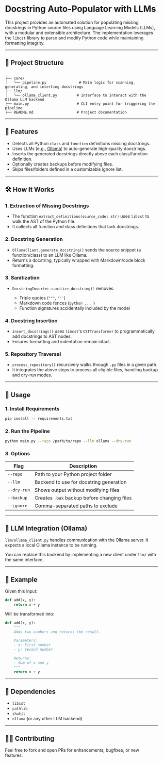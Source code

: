 # Docstring Auto-Populator with LLMs

This project provides an automated solution for populating missing docstrings in Python source files using Language Learning Models (LLMs), with a modular and extensible architecture. The implementation leverages the `libcst` library to parse and modify Python code while maintaining formatting integrity.

---

## 📁 Project Structure

```
.
├── core/
│   └── pipeline.py               # Main logic for scanning, generating, and inserting docstrings
├── llm/
│   └── ollama_client.py         # Interface to interact with the Ollama LLM backend
├── main.py                      # CLI entry point for triggering the pipeline
├── README.md                    # Project documentation
```

---

## 🚀 Features

* Detects all Python `class` and `function` definitions missing docstrings.
* Uses LLMs (e.g., [Ollama](https://ollama.ai)) to auto-generate high-quality docstrings.
* Inserts the generated docstrings directly above each class/function definition.
* Optionally creates backups before modifying files.
* Skips files/folders defined in a customizable ignore list.

---

## 🛠️ How It Works

### 1. **Extraction of Missing Docstrings**

* The function `extract_definitions(source_code: str)` uses `libcst` to walk the AST of the Python file.
* It collects all function and class definitions that lack docstrings.

### 2. **Docstring Generation**

* `OllamaClient.generate_docstring()` sends the source snippet (a function/class) to an LLM like Ollama.
* Returns a docstring, typically wrapped with Markdown/code block formatting.

### 3. **Sanitization**

* `DocstringInserter.sanitize_docstring()` removes:

  * Triple quotes (`"""`, `'''`)
  * Markdown code fences (`python ... `)
  * Function signatures accidentally included by the model

### 4. **Docstring Insertion**

* `insert_docstrings()` uses `libcst`'s `CSTTransformer` to programmatically add docstrings to AST nodes.
* Ensures formatting and indentation remain intact.

### 5. **Repository Traversal**

* `process_repository()` recursively walks through `.py` files in a given path.
* It integrates the above steps to process all eligible files, handling backup and dry-run modes.

---

## 🔧 Usage

### 1. **Install Requirements**

```bash
pip install -r requirements.txt
```

### 2. **Run the Pipeline**

```bash
python main.py --repo /path/to/repo --llm ollama --dry-run
```

### 3. **Options**

| Flag        | Description                                 |
| ----------- | ------------------------------------------- |
| `--repo`    | Path to your Python project folder          |
| `--llm`     | Backend to use for docstring generation     |
| `--dry-run` | Shows output without modifying files        |
| `--backup`  | Creates `.bak` backup before changing files |
| `--ignore`  | Comma-separated paths to exclude            |

---

## 🔌 LLM Integration (Ollama)

`llm/ollama_client.py` handles communication with the Ollama server. It expects a local Ollama instance to be running.

You can replace this backend by implementing a new client under `llm/` with the same interface.

---

## 🧪 Example

Given this input:

```python
def add(x, y):
    return x + y
```

Will be transformed into:

```python
def add(x, y):
    """
    Adds two numbers and returns the result.

    Parameters:
    - x: First number
    - y: Second number

    Returns:
    - Sum of x and y
    """
    return x + y
```

---

## 🧱 Dependencies

* `libcst`
* `pathlib`
* `shutil`
* `ollama` (or any other LLM backend)

---

## 👨‍💻 Contributing

Feel free to fork and open PRs for enhancements, bugfixes, or new features.

